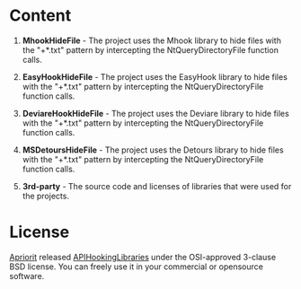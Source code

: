 # Content
1. **MhookHideFile** - The project uses the Mhook library to hide files with the "+\*.txt" pattern by intercepting the NtQueryDirectoryFile function calls.

2. **EasyHookHideFile** - The project uses the EasyHook library to hide files with the "+\*.txt" pattern by intercepting the NtQueryDirectoryFile function calls.

3. **DeviareHookHideFile** - The project uses the Deviare library to hide files with the "+\*.txt" pattern by intercepting the NtQueryDirectoryFile function calls.

4. **MSDetoursHideFile** - The project uses the Detours library to hide files with the "+\*.txt" pattern by intercepting the NtQueryDirectoryFile function calls.

5. **3rd-party** - The source code and licenses of libraries that were used for the projects.

# License
[Apriorit](http://www.apriorit.com/) released [APIHookingLibraries](https://github.com/apriorit/APIHookingLibraries) under the OSI-approved 3-clause BSD license. You can freely use it in your commercial or opensource software.